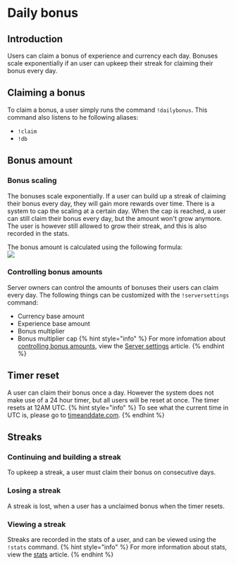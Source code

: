 # Daily bonus
## Introduction
Users can claim a bonus of experience and currency each day. Bonuses scale exponentially if an user can upkeep their streak for claiming their bonus every day.

## Claiming a bonus
To claim a bonus, a user simply runs the command `!dailybonus`.
This command also listens to he following aliases:
* `!claim`
* `!db`

## Bonus amount
### Bonus scaling
The bonuses scale exponentially. If a user can build up a streak of claiming their bonus every day, they will gain more rewards over time.
There is a system to cap the scaling at a certain day. When the cap is reached, a user can still claim their bonus every day, but the amount won't grow anymore. The user is however still allowed to grow their streak, and this is also recorded in the stats.

The bonus amount is calculated using the following formula:  
![](https://i.imgur.com/ZRjexJ3.png)

### Controlling bonus amounts
Server owners can control the amounts of bonuses their users can claim every day. The following things can be customized with the `!serversettings` command:
* Currency base amount
* Experience base amount
* Bonus multiplier
* Bonus multiplier cap
{% hint style="info" %}
For more infomation about [controlling bonus amounts](/Features/server-settings.md#daily-bonus), view the [Server settings](/Features/server-settings.md) article.
{% endhint %}

## Timer reset
A user can claim their bonus once a day. However the system does not make use of a 24 hour timer, but all users will be reset at once. The timer resets at 12AM UTC.
{% hint style="info" %}
To see what the current time in UTC is, please go to [timeanddate.com](https://www.timeanddate.com/worldclock/timezone/utc). 
{% endhint %}

## Streaks
### Continuing and building a streak
To upkeep a streak, a user must claim their bonus on consecutive days. 

### Losing a streak
A streak is lost, when a user has a unclaimed bonus when the timer resets.

### Viewing a streak
Streaks are recorded in the stats of a user, and can be viewed using the `!stats` command.
{% hint style="info" %}
For more information about stats, view the [stats](/Features/stats.md) article.
{% endhint %}
